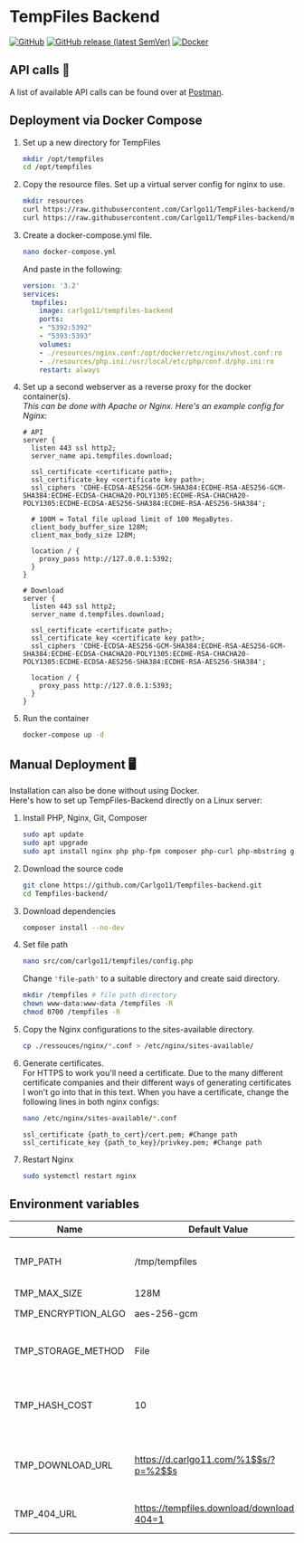# TempFiles Backend
[![GitHub](https://img.shields.io/github/license/carlgo11/tempfiles-backend?style=for-the-badge)](https://github.com/Carlgo11/TempFiles-backend/blob/master/LICENSE)
[![GitHub release (latest SemVer)](https://img.shields.io/github/v/release/carlgo11/tempfiles-backend?style=for-the-badge)](https://github.com/Carlgo11/TempFiles-backend/releases)
[![Docker](https://img.shields.io/badge/Docker-Download-2496ed?style=for-the-badge&logo=docker&logoColor=fff)](https://hub.docker.com/r/carlgo11/tempfiles-backend)
## API calls :mega:
A list of available API calls can be found over at [Postman](https://documenter.getpostman.com/view/TzK2bEsi).

## Deployment via Docker Compose
1. Set up a new directory for TempFiles  
    ```BASH
    mkdir /opt/tempfiles
    cd /opt/tempfiles
    ```

1. Copy the resource files.
    Set up a virtual server config for nginx to use.
    ```BASH
    mkdir resources
    curl https://raw.githubusercontent.com/Carlgo11/TempFiles-backend/master/resources/nginx.conf > nginx.conf
    curl https://raw.githubusercontent.com/Carlgo11/TempFiles-backend/master/resources/php.ini > php.ini
    ```

1. Create a docker-compose.yml file.  
	```BASH
	nano docker-compose.yml
	```

   And paste in the following:
   ```YAML 
   version: '3.2'
   services:
     tmpfiles:
       image: carlgo11/tempfiles-backend
       ports:
       - "5392:5392"
       - "5393:5393"
       volumes:
       - ./resources/nginx.conf:/opt/docker/etc/nginx/vhost.conf:ro
       - ./resources/php.ini:/usr/local/etc/php/conf.d/php.ini:ro
       restart: always
   ```

1. Set up a second webserver as a reverse proxy for the docker container(s).  
   _This can be done with Apache or Nginx. Here's an example config for Nginx:_
    ```NGINX
	# API
	server {
	  listen 443 ssl http2;
	  server_name api.tempfiles.download;

	  ssl_certificate <certificate path>;
	  ssl_certificate_key <certificate key path>;
	  ssl_ciphers 'CDHE-ECDSA-AES256-GCM-SHA384:ECDHE-RSA-AES256-GCM-SHA384:ECDHE-ECDSA-CHACHA20-POLY1305:ECDHE-RSA-CHACHA20-POLY1305:ECDHE-ECDSA-AES256-SHA384:ECDHE-RSA-AES256-SHA384';

	  # 100M = Total file upload limit of 100 MegaBytes.
	  client_body_buffer_size 128M;
	  client_max_body_size 128M;

	  location / {
	    proxy_pass http://127.0.0.1:5392;
	  }
	}

	# Download
	server {
	  listen 443 ssl http2;
	  server_name d.tempfiles.download;

	  ssl_certificate <certificate path>;
	  ssl_certificate_key <certificate key path>;
	  ssl_ciphers 'CDHE-ECDSA-AES256-GCM-SHA384:ECDHE-RSA-AES256-GCM-SHA384:ECDHE-ECDSA-CHACHA20-POLY1305:ECDHE-RSA-CHACHA20-POLY1305:ECDHE-ECDSA-AES256-SHA384:ECDHE-RSA-AES256-SHA384';

	  location / {
	    proxy_pass http://127.0.0.1:5393;
	  }
	}
   ```

1. Run the container
   ```BASH
   docker-compose up -d
   ```

## Manual Deployment :desktop_computer:
Installation can also be done without using Docker.  
Here's how to set up TempFiles-Backend directly on a Linux server:

1. Install PHP, Nginx, Git, Composer  
   ```BASH
   sudo apt update
   sudo apt upgrade
   sudo apt install nginx php php-fpm composer php-curl php-mbstring git
   ```

1. Download the source code  
   ```BASH
   git clone https://github.com/Carlgo11/Tempfiles-backend.git
   cd Tempfiles-backend/
   ```

1. Download dependencies  
   ```BASH
   composer install --no-dev
   ```

1. Set file path  
   ```BASH
   nano src/com/carlgo11/tempfiles/config.php
   ```
   Change `'file-path'` to a suitable directory and create said directory.
   ```BASH
   mkdir /tempfiles # file path directory
   chown www-data:www-data /tempfiles -R
   chmod 0700 /tempfiles -R
   ```

1. Copy the Nginx configurations to the sites-available directory.  
   ```BASH
   cp ./ressouces/nginx/*.conf > /etc/nginx/sites-available/
   ```

1. Generate certificates.  
   For HTTPS to work you'll need a certificate. Due to the many different certificate companies and their different ways of generating certificates I won't go into that in this text.
   When you have a certificate, change the following lines in both nginx configs:
   ```BASH
   nano /etc/nginx/sites-available/*.conf
   ```
   ```NGINX
   ssl_certificate {path_to_cert}/cert.pem; #Change path
   ssl_certificate_key {path_to_key}/privkey.pem; #Change path
   ```

1. Restart Nginx  
   ```BASH
   sudo systemctl restart nginx
   ```

## Environment variables
|Name|Default Value|Type|Description|
|----|-------------|----|-----------|
|TMP_PATH|/tmp/tempfiles|String|Path where encrypted files should be saved to|
|TMP_MAX_SIZE|128M|String|Max file size|
|TMP_ENCRYPTION_ALGO|aes-256-gcm|String|File encryption algorithm|
|TMP_STORAGE_METHOD|File|String|Storage method. Available methods are: File, MySQL|
|TMP_HASH_COST|10|Integer|Bcrypt hashing cost. Only used for hashing deletion password.|
|TMP_DOWNLOAD_URL|https://d.carlgo11.com/%1$$s/?p=%2$$s|String|URL where the user can download the file. `%1$$s`=ID `%2$$s`=Password|
|TMP_404_URL|https://tempfiles.download/download/?404=1|String|URL to redirect to if a file can't be downloaded.|
